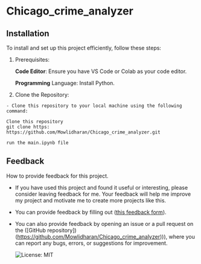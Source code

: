 # Chicago_crime_analyzer
## Installation 
To install and set up this project efficiently, follow these steps:

  1. Prerequisites:
  
      **Code Editor**: Ensure you have VS Code or Colab as your code editor.
    
      **Programming** Language: Install Python.
   
  2. Clone the Repository:

    - Clone this repository to your local machine using the following command:

    Clone this repository
    git clone https: https://github.com/Mowlidharan/Chicago_crime_analyzer.git

    run the main.ipynb file

## Feedback

How to provide feedback for this project.

- If you have used this project and found it useful or interesting, please consider leaving feedback for me. Your feedback will help me improve my project and motivate me to create more projects like this.
- You can provide feedback by filling out ([this feedback form](https://forms.gle/nAnoDiTkt7zrGw9c8)).
- You can also provide feedback by opening an issue or a pull request on the ([GitHub repository])(https://github.com/Mowlidharan/Chicago_crime_analyzer))), where you can report any bugs, errors, or suggestions for improvement.

  ![License: MIT](https://img.shields.io/badge/License-MIT-yellow.svg)
